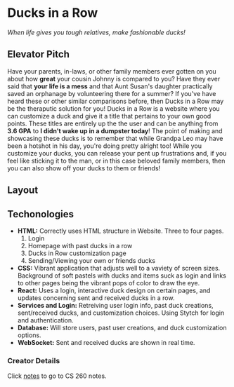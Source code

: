 # Ducks in a Row
 _When life gives you tough relatives, make fashionable ducks!_

## Elevator Pitch

Have your parents, in-laws, or other family members ever gotten on you about how **great** your cousin Johnny is compared to you? Have they ever said that **your life is a mess** and that Aunt Susan's daughter practically saved an orphanage by volunteering there for a summer? If you've have heard these or other similar comparisons before, then Ducks in a Row may be the theraputic solution for you! Ducks in a Row is a website where you can customize a duck and give it a title that pertains to your own good points. These titles are entirely up the the user and can be anything from **3.6 GPA** to **I didn't wake up in a dumpster today**! The point of making and showcasing these ducks is to remember that while Grandpa Leo may have been a hotshot in his day, you're doing pretty alright too! While you customize your ducks, you can release your pent up frustrations and, if you feel like sticking it to the man, or in this case beloved family members, then you can also show off your ducks to them or friends!

## Layout


## Techonologies
- **HTML:** Correctly uses HTML structure in Website. Three to four pages.
  1. Login
  2. Homepage with past ducks in a row
  3. Ducks in Row customization page
  4. Sending/Viewing your own or friends ducks
- **CSS:** Vibrant application that adjusts well to a vaviety of screen sizes. Background of soft pastels with ducks and items suck as login and links to other pages being the vibrant pops of color to draw the eye.
- **React:** Uses a login, interactive duck design on certain pages, and updates concerning sent and received ducks in a row.
- **Services and Login:** Retreiving user login info, past duck creations, sent/received ducks, and customization choices. Using Stytch for login and  authentication.
- **Database:** Will store users, past user creations, and duck customization options. 
- **WebSocket:** Sent and received ducks are shown in real time.

### Creator Details
Click [notes](https://github.com/CelestialOkamii/startup/blob/main/notes.md) to go to CS 260 notes.